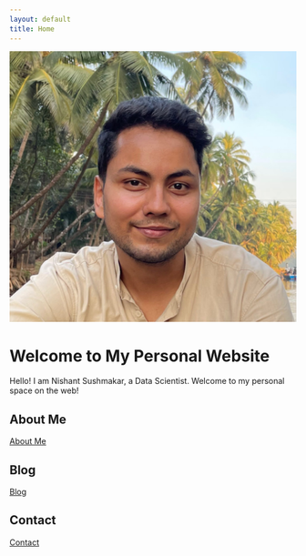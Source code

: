 ```yaml
---
layout: default
title: Home
---
```


![Profile Picture](assets/images/profile.jpg)

# Welcome to My Personal Website

Hello! I am Nishant Sushmakar, a Data Scientist. Welcome to my personal space on the web!

## About Me
[About Me](about.md)

## Blog
[Blog](blog.md)

## Contact
[Contact](contact.md)
